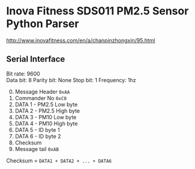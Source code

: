 # Inova Fitness SDS011 PM2.5 Sensor Python Parser

http://www.inovafitness.com/en/a/chanpinzhongxin/95.html

## Serial Interface

Bit rate: 9600  
Data bit: 8
Parity bit: None
Stop bit: 1
Frequency: 1hz

0. Message Header `0xAA`
1. Commander No `0xC0`
2. DATA 1 - PM2.5 Low byte
3. DATA 2 - PM2.5 High byte
4. DATA 3 - PM10 Low byte
5. DATA 4 - PM10 High byte
6. DATA 5 - ID byte 1
7. DATA 6 - ID byte 2
8. Checksum
9. Message tail `0xAB`

Checksum = `DATA1 + DATA2 + ... + DATA6`
